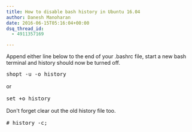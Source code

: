 ```yaml
---
title: How to disable bash history in Ubuntu 16.04
author: Danesh Manoharan
date: 2016-06-15T05:16:04+00:00
dsq_thread_id:
  - 4911357169

---
```

Append either line below to the end of your .bashrc file, start a new bash terminal and history should now be turned off.

<pre class="toolbar:2 lang:default decode:true">shopt -u -o history
</pre>

<span style="line-height: 1.5;">or</span>

<pre class="toolbar:2 lang:default decode:true">set +o history
</pre>

<span style="line-height: 1.5;">Don't forget </span><span style="line-height: 1.5;">clear</span><span style="line-height: 1.5;"> out the old history file too.</span>

<pre class="toolbar:2 lang:default decode:true"># history -c;</pre>

 